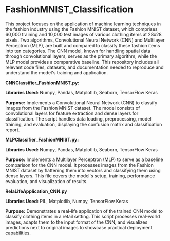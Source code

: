 # FashionMNIST_Classification
This project focuses on the application of machine learning techniques in the fashion industry using the Fashion MNIST dataset, which comprises 60,000 training and 10,000 test images of various clothing items at 28x28 pixels. Two algorithms, Convolutional Neural Network (CNN) and Multilayer Perceptron (MLP), are built and compared to classify these fashion items into ten categories. The CNN model, known for handling spatial data through convolutional layers, serves as the primary algorithm, while the MLP model provides a comparative baseline. This repository includes all relevant code files, datasets, and documentation needed to reproduce and understand the model's training and application.


**CNNClassifier_FashionMNIST.py:**

 **Libraries Used:** Numpy, Pandas, Matplotlib, Seaborn, TensorFlow Keras
 
 **Purpose:** Implements a Convolutional Neural Network (CNN) to classify images from the Fashion MNIST dataset. The model consists of convolutional layers
  for feature extraction and dense layers for classification. The script handles data loading, preprocessing, model training, and evaluation, displaying the
  confusion matrix and classification report.

  
**MLPClassifier_FashionMNIST.py:**

  **Libraries Used:** Numpy, Pandas, Matplotlib, Seaborn, TensorFlow Keras
  
  **Purpose:** Implements a Multilayer Perceptron (MLP) to serve as a baseline comparison for the CNN model. It processes images from the Fashion MNIST dataset
  by flattening them into vectors and classifying them using dense layers. This file covers the model's setup, training, performance evaluation, and
  visualization of results.
  

**RelaLifeApplication_CNN.py**

  **Libraries Used:** PIL, Matplotlib, Numpy, TensorFlow Keras
  
  **Purpose:** Demonstrates a real-life application of the trained CNN model to classify clothing items in a retail setting. This script processes real-world
  images, adapts them to the input format of the CNN, and visualizes predictions next to original images to showcase practical deployment capabilities.
